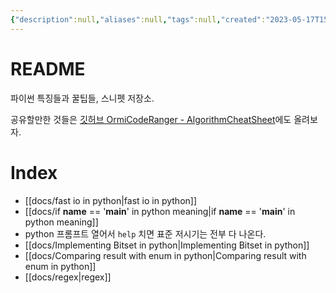 ```yaml
---
{"description":null,"aliases":null,"tags":null,"created":"2023-05-17T15:10:40","updated":"2023-07-15T21:33:03","title":"python cheatsheet and snippets","dg-publish":true,"permalink":"/docs/python cheatsheet and snippets/","dgPassFrontmatter":true}
---
```



# README

파이썬 특징들과 꿀팁들, 스니펫 저장소.

공유할만한 것들은 [깃허브 OrmiCodeRanger - AlgorithmCheatSheet](https://github.com/OrmiCodeRanger/AlgorithmCheatSheet)에도 올려보자.

# Index

- [[docs/fast io in python\|fast io in python]]
- [[docs/if __name__ == '__main__' in python meaning\|if __name__ == '__main__' in python meaning]]
- python 프롬프트 열어서 `help` 치면 표준 저시기는 전부 다 나온다.
- [[docs/Implementing Bitset in python\|Implementing Bitset in python]]
- [[docs/Comparing result with enum in python\|Comparing result with enum in python]]
- [[docs/regex\|regex]]
